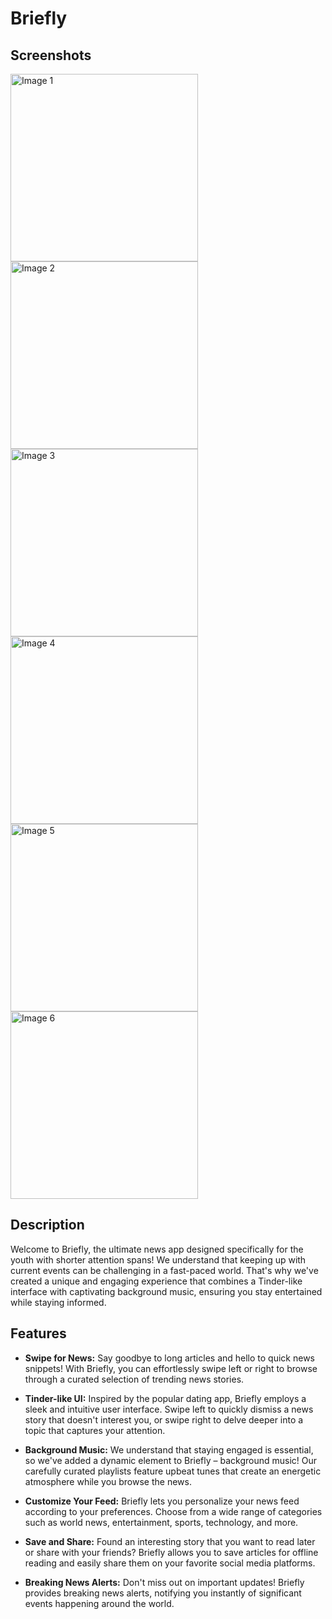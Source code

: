 # Briefly

## Screenshots

<div>
    <img src="https://github.com/TheParthK/Briefly_/assets/95091403/981b0f60-84b0-4987-8168-106b57d405ae" alt="Image 1" width="300"/>
    <img src="https://github.com/TheParthK/Briefly_/assets/95091403/e383fb92-2de2-4e84-a7f7-b4907753bb57" alt="Image 2" width="300"/>
    <img src="https://github.com/TheParthK/Briefly_/assets/95091403/7b77b350-fea7-4165-908f-3e33f1bcf66a" alt="Image 3" width="300"/>
</div>

<div>
    <img src="https://github.com/TheParthK/Briefly_/assets/95091403/e4dd0632-c45a-44e5-b4a3-b7234f80fdbb" alt="Image 4" width="300"/>
    <img src="https://github.com/TheParthK/Briefly_/assets/95091403/5243b3c8-a334-4521-8644-3ea03f221f90" alt="Image 5" width="300"/>
    <img src="https://github.com/TheParthK/Briefly_/assets/95091403/7e8d8f05-a2c8-4095-ae49-b4910d8c1cf7" alt="Image 6" width="300"/>
</div>

## Description

Welcome to Briefly, the ultimate news app designed specifically for the youth with shorter attention spans! We understand that keeping up with current events can be challenging in a fast-paced world. That's why we've created a unique and engaging experience that combines a Tinder-like interface with captivating background music, ensuring you stay entertained while staying informed.

## Features

- **Swipe for News:** Say goodbye to long articles and hello to quick news snippets! With Briefly, you can effortlessly swipe left or right to browse through a curated selection of trending news stories.

- **Tinder-like UI:** Inspired by the popular dating app, Briefly employs a sleek and intuitive user interface. Swipe left to quickly dismiss a news story that doesn't interest you, or swipe right to delve deeper into a topic that captures your attention.

- **Background Music:** We understand that staying engaged is essential, so we've added a dynamic element to Briefly – background music! Our carefully curated playlists feature upbeat tunes that create an energetic atmosphere while you browse the news.

- **Customize Your Feed:** Briefly lets you personalize your news feed according to your preferences. Choose from a wide range of categories such as world news, entertainment, sports, technology, and more.

- **Save and Share:** Found an interesting story that you want to read later or share with your friends? Briefly allows you to save articles for offline reading and easily share them on your favorite social media platforms.

- **Breaking News Alerts:** Don't miss out on important updates! Briefly provides breaking news alerts, notifying you instantly of significant events happening around the world.




